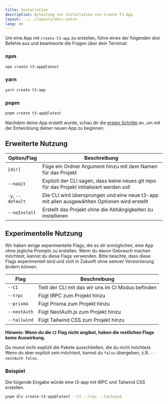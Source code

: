 ```yaml
---
title: Installation
description: Anleitung zur Installation von Create T3 App
layout: ../../layouts/docs.astro
lang: de
---
```


Um eine App mit `create-t3-app` zu erstellen, führe eines der folgenden drei Befehle aus und beantworte die Fragen über dein Terminal:

### npm

```bash
npm create t3-app@latest
```

### yarn

```bash
yarn create t3-app
```

### pnpm

```bash
pnpm create t3-app@latest
```

Nachdem deine App erstellt wurde, schau dir die [ersten Schritte](/de/usage/first-steps) an, um mit der Entwicklung deiner neuen App zu beginnen.

## Erweiterte Nutzung

| Option/Flag       | Beschreibung                                                                                 |
| ----------------- | -------------------------------------------------------------------------------------------- |
| `[dir]`           | Füge ein Ordner Argument hinzu mit dem Namen für das Projekt                                 |
| `--noGit`         | Explizit der CLI sagen, dass keine neues git repo für das Projekt initialisiert werden soll  |
| `-y`, `--default` | Die CLI wird übersprungen und eine neue t3-app mit allen ausgewählten Optionen wird erstellt |
| `--noInstall`     | Erstellt das Projekt ohne die Abhängigkeiten zu installieren                                 |

## Experimentelle Nutzung

Wir haben einige experimentelle Flags, die es dir ermöglichen, eine App ohne jegliche Prompts zu erstellen. Wenn du davon Gebrauch machen möchtest, kannst du diese Flags verwenden. Bitte beachte, dass diese Flags experimentell sind und sich in Zukunft ohne semver Versionierung ändern können.

| Flag         | Beschreibung                                       |
| ------------ | -------------------------------------------------- |
| `--CI`       | Teilt der CLI mit das wir uns im CI Modus befinden |
| `--trpc`     | Fügt tRPC zum Projekt hinzu                        |
| `--prisma`   | Fügt Prisma zum Projekt hinzu                      |
| `--nextAuth` | Fügt NextAuth.js zum Projekt hinzu                 |
| `--tailwind` | Fügt Tailwind CSS zum Projekt hinzu                |

**Hinweis: Wenn du die `CI` Flag nicht angibst, haben die restlichen Flags keine Auswirkung.**

Du musst nicht explizit die Pakete ausschließen, die du nicht möchtest. Wenn du aber explizit sein möchtest, kannst du `false` übergeben, z.B. `--nextAuth false`.

### Beispiel

Die folgende Eingabe würde eine t3-app mit tRPC und Tailwind CSS erstellen.

```bash
pnpm dlx create-t3-app@latest --CI --trpc --tailwind
```
